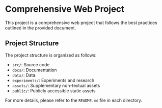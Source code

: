 # Comprehensive Web Project

This project is a comprehensive web project that follows the best practices outlined in the provided document.

## Project Structure

The project structure is organized as follows:

- `src/`: Source code
- `docs/`: Documentation
- `data/`: Data
- `experiments/`: Experiments and research
- `assets/`: Supplementary non-textual assets
- `public/`: Publicly accessible static assets

For more details, please refer to the `README.md` file in each directory.
